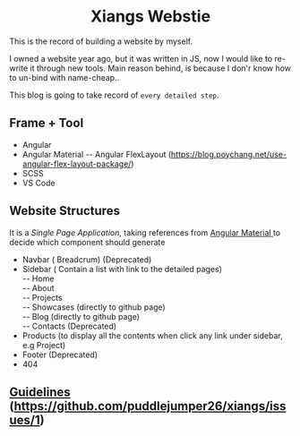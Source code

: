 <h1 align="center"> Xiangs Webstie </h1>
This is the record of building a website by myself.

I owned a website year ago, but it was written in JS, now I would like to re-write it through new tools. Main reason behind, is because I don'r know how to un-bind with name-cheap..

This blog is going to take record of `every detailed step`.

## Frame + Tool
- Angular
- Angular Material
-- Angular FlexLayout (https://blog.poychang.net/use-angular-flex-layout-package/)
- SCSS
- VS Code

## Website Structures

It is a *Single Page Application*, taking references from [Angular Material ](https://material.angular.io/components/categories) to decide which component should generate

- Navbar ( Breadcrum) (Deprecated)<br>
- Sidebar ( Contain a list with link to the detailed pages)<br>
-- Home<br>
-- About<br>
-- Projects<br> 
-- Showcases (directly to github page)<br>
-- Blog (directly to github page)<br>
-- Contacts (Deprecated)<br>
- Products (to display all the contents when click any link under sidebar, e.g Project)<br>
- Footer (Deprecated)<br>
- 404<br>

## [Guidelines](https://github.com/puddlejumper26/xiangs/issues/1) (https://github.com/puddlejumper26/xiangs/issues/1)

